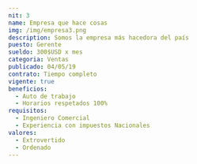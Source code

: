 ```yaml
---
nit: 3
name: Empresa que hace cosas
img: /img/empresa3.png
description: Somos la empresa más hacedora del país
puesto: Gerente
sueldo: 300$USD x mes
categoria: Ventas
publicado: 04/05/19
contrato: Tiempo completo
vigente: true
beneficios:
  - Auto de trabajo
  - Horarios respetados 100%
requisitos:
  - Ingeniero Comercial
  - Experiencia con impuestos Nacionales
valores:
  - Extrovertido
  - Ordenado
---
```

